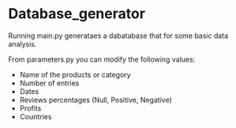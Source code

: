 # Database_generator

Running main.py generataes a dabatabase that for some basic data analysis.

From parameters.py you can modify the following values:
- Name of the products or category
- Number of entries
- Dates
- Reviews percentages (Null, Positive, Negative)
- Profits
- Countries
